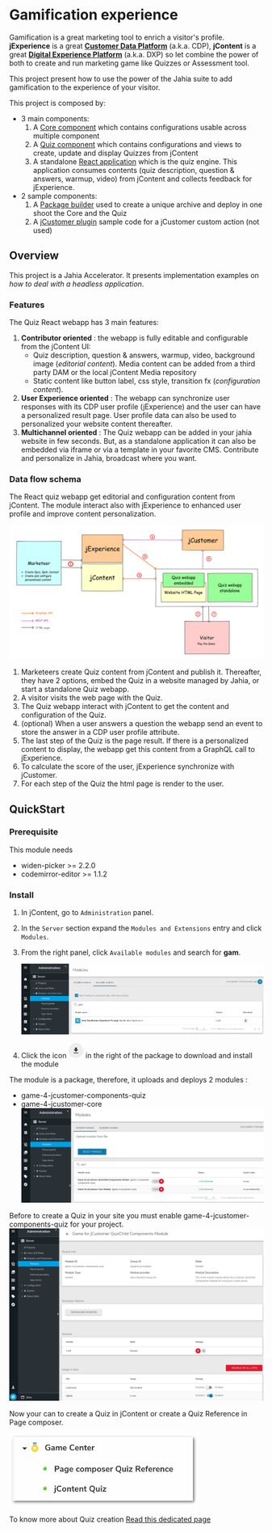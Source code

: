 # Gamification experience
Gamification is a great marketing tool to enrich a visitor's profile. **jExperience** is a great
**[Customer Data Platform][cdp]** (a.k.a. CDP), **jContent** is a great **[Digital Experience Platform][dxp]**
(a.k.a. DXP) so let combine the power of both to create and run marketing game like Quizzes or Assessment tool.

This project present how to use the power of the Jahia suite to add gamification to the experience
of your visitor.

This project is composed by: 
* 3 main components:
    1. A [Core component][core.md] which contains configurations usable across multiple component
    1. A [Quiz component][quiz.md] which contains configurations and views to create, update and display
       Quizzes from jContent
    1. A standalone [React application][webapp.md] which is the quiz engine. This application consumes contents
       (quiz description, question & answers, warmup, video) from jContent and collects feedback for jExperience.
* 2 sample components:   
    1. A [Package builder][package.md] used to create a unique archive and deploy in one shoot the Core and the Quiz
    1. A [jCustomer plugin][jCust-plugin.md] sample code for a jCustomer custom action (not used)

## Overview
This project is a Jahia Accelerator. It presents implementation examples on
*how to deal with a headless application*.

### Features
The Quiz React webapp has 3 main features:
1. **Contributor oriented** : the webapp is fully editable and configurable from the jContent UI:
    * Quiz description, question & answers, warmup, video, background image (*editorial content*). 
      Media content can be added from a third party DAM or the local jContent Media repository
    * Static content like button label, css style, transition fx (*configuration content*).
1. **User Experience oriented** : The webapp can synchronize user responses with its CDP user profile
   (jExperience) and the user can have a personalized result page. User profile data can also be used to personalized
   your website content thereafter.
1. **Multichannel oriented** : The Quiz webapp can be added in your jahia website in few seconds. But,
   as a standalone application it can also be embedded via iframe or via a template in your favorite CMS.
   Contribute and personalize in Jahia, broadcast where you want.

### Data flow schema
The React quiz webapp get editorial and configuration content from jContent.
The module interact also with jExperience to enhanced user profile and improve content
personalization.

![010]

1. Marketeers create Quiz content from jContent and publish it. Thereafter, they have 2 options, embed the Quiz
in a website managed by Jahia, or start a standalone Quiz webapp.
2. A visitor visits the web page with the Quiz.
3. The Quiz webapp interact with jContent to get the content and configuration of the Quiz.
4. (optional) When a user answers a question the webapp send an event to store the answer in a CDP user
profile attribute.
5. The last step of the Quiz is the page result. If there is a personalized content to display, the webapp get
this content from a GraphQL call to jExperience.
6. To calculate the score of the user, jExperience synchronize with jCustomer.
7. For each step of the Quiz the html page is render to the user.

<!-- The jahia Assessment Tool module is an good usage example of this module --> 
## QuickStart
### Prerequisite
This module needs
* widen-picker >= 2.2.0
* codemirror-editor >= 1.1.2

### Install
1. In jContent, go to `Administration` panel.
2. In the `Server` section expand the `Modules and Extensions` entry and click `Modules`.
3. From the right panel, click `Available modules` and search for **gam**.

   ![101]

1. Click the icon ![201] in the right of the package to download and install the module

The module is a package, therefore, it uploads and deploys 2 modules :
* game-4-jcustomer-components-quiz
* game-4-jcustomer-core
![102]

<!--
<img src="./doc/images/100_modules.png" width="600px"/>
 --> 
Before to create a Quiz in your site you must enable game-4-jcustomer-components-quiz for your project.
![103]

Now your can to create a Quiz in jContent or create a Quiz Reference in Page composer.

<img src="./doc/images/200_contentToCreate.png" width="375px"/>

To know more about Quiz creation [Read this dedicated page][quiz.md]




[010]: doc/schema/010archi.png
[101]: doc/images/101_storeInstall.png
[102]: doc/images/102_storeInstalled.png
[103]: doc/images/103_enableQuiz.png
[201]: doc/images/201_modules_download_icon.png
[comment]: <> ([100]: doc/images/100_modules.png)
[comment]: <> ([200]: doc/images/200_contentToCreate.png)
[comment]: <> ([202]: doc/images/202_subContent.png)

[core.md]: game-4-jcustomer-core/README.md
[quiz.md]: game-4-jcustomer-components-quiz/README.md
[webapp.md]: game-4-jcustomer-components-quiz-react/README.md
[package.md]: game-4-jcustomer-package/README.md
[jCust-plugin.md]: game-4-jcustomer-plugin/README.md

[dxp]: https://en.wikipedia.org/wiki/Digital_experience_platform
[cdp]: https://en.wikipedia.org/wiki/Customer_data_platform